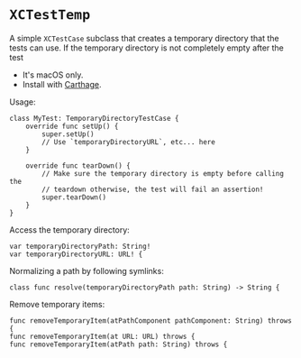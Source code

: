 # `XCTestTemp`

A simple `XCTestCase` subclass that creates a temporary directory that the tests can use. If the temporary directory is not completely empty after the test 

* It's macOS only.
* Install with [Carthage](https://github.com/Carthage/Carthage).

Usage:

	class MyTest: TemporaryDirectoryTestCase {
		override func setUp() {
			super.setUp()
			// Use `temporaryDirectoryURL`, etc... here
		}

		override func tearDown() {
			// Make sure the temporary directory is empty before calling the
			// teardown otherwise, the test will fail an assertion!
			super.tearDown()
		}
	}
 
Access the temporary directory:

    var temporaryDirectoryPath: String!
    var temporaryDirectoryURL: URL! {

Normalizing a path by following symlinks:

	class func resolve(temporaryDirectoryPath path: String) -> String {

Remove temporary items:

	func removeTemporaryItem(atPathComponent pathComponent: String) throws {
	func removeTemporaryItem(at URL: URL) throws {
	func removeTemporaryItem(atPath path: String) throws {
